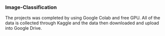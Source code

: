 ### Image-Classification
The projects was completed by using Google Colab and free GPU. All of the data is collected through Kaggle and the data then downloaded and upload into Google Drive. 
